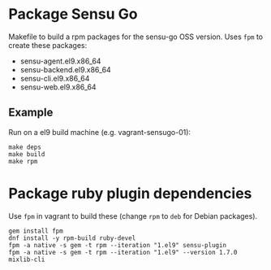 # Package Sensu Go

Makefile to build a rpm packages for the sensu-go OSS version.
Uses `fpm` to create these packages:

* sensu-agent.el9.x86_64
* sensu-backend.el9.x86_64
* sensu-cli.el9.x86_64
* sensu-web.el9.x86_64


## Example

Run on a el9 build machine (e.g. vagrant-sensugo-01):

```
make deps
make build
make rpm
```

# Package ruby plugin dependencies

Use `fpm` in vagrant to build these (change `rpm` to `deb` for Debian packages).

```
gem install fpm
dnf install -y rpm-build ruby-devel
fpm -a native -s gem -t rpm --iteration "1.el9" sensu-plugin
fpm -a native -s gem -t rpm --iteration "1.el9" --version 1.7.0 mixlib-cli
```
